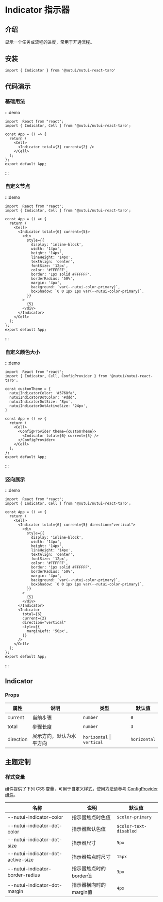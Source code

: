 # Indicator 指示器

## 介绍

显示一个任务或流程的进度，常用于开通流程。

## 安装

```tsx
import { Indicator } from '@nutui/nutui-react-taro'
```

## 代码演示

### 基础用法

:::demo

```tsx
import  React from "react";
import { Indicator, Cell } from '@nutui/nutui-react-taro';

const App = () => {
  return (
    <Cell>
      <Indicator total={3} current={2} />
    </Cell>
  );
};
export default App;
```

:::

### 自定义节点

:::demo

```tsx
import  React from "react";
import { Indicator, Cell } from '@nutui/nutui-react-taro';

const App = () => {
  return (
    <Cell>
      <Indicator total={6} current={5}>
        <div
          style={{
            display: 'inline-block',
            width: '14px',
            height: '14px',
            lineHeight: '14px',
            textAlign: 'center',
            fontSize: '12px',
            color: '#FFFFFF',
            border: '1px solid #FFFFFF',
            borderRadius: '50%',
            margin: '4px',
            background: `var(--nutui-color-primary)`,
            boxShadow: `0 0 1px 1px var(--nutui-color-primary)`,
          }}
        >
          {5}
        </div>
      </Indicator>
    </Cell>
  );
};
export default App;
```

:::

### 自定义颜色大小

:::demo

```tsx
import  React from "react";
import { Indicator, Cell, ConfigProvider } from '@nutui/nutui-react-taro';

const customTheme = {
  nutuiIndicatorColor: '#3768fa',
  nutuiIndicatorDotColor: '#ddd',
  nutuiIndicatorDotSize: '8px',
  nutuiIndicatorDotActiveSize: '24px',
}

const App = () => {
  return (
    <Cell>
      <ConfigProvider theme={customTheme}>
        <Indicator total={6} current={5} />
      </ConfigProvider>
    </Cell>
  );
};
export default App;
```

:::

### 竖向展示

:::demo

```tsx
import  React from "react";
import { Indicator, Cell } from '@nutui/nutui-react-taro';

const App = () => {
  return (
    <Cell>
      <Indicator total={6} current={5} direction="vertical">
        <div
          style={{
            display: 'inline-block',
            width: '14px',
            height: '14px',
            lineHeight: '14px',
            textAlign: 'center',
            fontSize: '12px',
            color: '#FFFFFF',
            border: '1px solid #FFFFFF',
            borderRadius: '50%',
            margin: '4px',
            background: `var(--nutui-color-primary)`,
            boxShadow: `0 0 1px 1px var(--nutui-color-primary)`,
          }}
        >
          {5}
        </div>
      </Indicator>
      <Indicator
        total={6}
        current={2}
        direction="vertical"
        style={{
          marginLeft: '50px',
        }}
      />
    </Cell>
  );
};
export default App;
```

:::

## Indicator

### Props

| 属性 | 说明 | 类型 | 默认值 |
| --- | --- | --- | --- |
| current | 当前步骤 | `number` | `0` |
| total | 步骤长度 | `number` | `3` |
| direction | 展示方向，默认为水平方向 | `horizontal` \| `vertical` | `horizontal` |

## 主题定制

### 样式变量

组件提供了下列 CSS 变量，可用于自定义样式，使用方法请参考 [ConfigProvider 组件](#/zh-CN/component/configprovider)。

| 名称 | 说明 | 默认值 |
| --- | --- | --- |
| \--nutui-indicator-color | 指示器焦点时色值 | `$color-primary` |
| \--nutui-indicator-dot-color | 指示器默认色值 | `$color-text-disabled` |
| \--nutui-indicator-dot-size | 指示器尺寸 | `5px` |
| \--nutui-indicator-dot-active-size | 指示器焦点时尺寸 | `15px` |
| \--nutui-indicator-border-radius | 指示器焦点时的border值 | `3px` |
| \--nutui-indicator-dot-margin | 指示器横向时的margin值 | `4px` |
